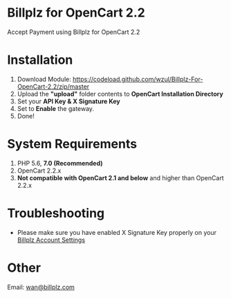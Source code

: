 # Billplz for OpenCart 2.2

Accept Payment using Billplz for OpenCart 2.2

# Installation

1. Download Module: https://codeload.github.com/wzul/Billplz-For-OpenCart-2.2/zip/master
2. Upload the **"upload"** folder contents to **OpenCart Installation Directory**
3. Set your **API Key & X Signature Key**
4. Set to **Enable** the gateway.
5. Done!

# System Requirements

1. PHP 5.6, **7.0 (Recommended)**
2. OpenCart 2.2.x
3. **Not compatible with OpenCart 2.1 and below** and higher than OpenCart 2.2.x

# Troubleshooting

* Please make sure you have enabled X Signature Key properly on your [Billplz Account Settings](https://www.billplz.com/enterprise/setting)

# Other
Email: wan@billplz.com
